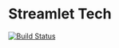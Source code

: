 # Streamlet Tech

[![Build Status](https://github.com/streamlet-tech/website/workflows/Build%20Status/badge.svg?branch=main)](https://github.com/streamlet-tech/website/actions?query=workflow%3A%22Build+Status%22)

